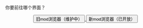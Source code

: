 你要前往哪个界面？
<center>
  
<a href = "http://139.198.166.63:8080">
     <button>旧mod浏览器（维护中）</button>
</a>

<a href = "http://150.158.213.23">
     <button>新mod浏览器（已开放）</button>
</a>
</center>
